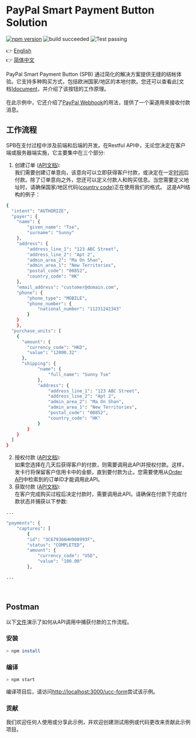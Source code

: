 # PayPal Smart Payment Button Solution

[![npm version](https://badge.fury.io/js/paypal-restful-smart-payment-button.svg)](https://badge.fury.io/js/paypal-restful-smart-payment-button)
![build succeeded](https://img.shields.io/badge/build-succeeded-brightgreen.svg)
![Test passing](https://img.shields.io/badge/Tests-passing-brightgreen.svg)

:point_right: [English](README.md)<br>
:point_right: [简体中文](readme/README-zh_cn.md)

PayPal Smart Payment Button (SPB) 通过简化的解决方案提供无缝的结帐体验。它支持多种购买方式，包括欧洲国家/地区的本地付款。您还可以查看此[文档][document](https://developer.paypal.com/docs/checkout/#try-the-buttons)，并介绍了该按钮的工作原理。
<br><br>
在此示例中，它还介绍了[PayPal Webhook](https://developer.paypal.com/docs/api-basics/notifications/webhooks/rest/#overview)的用法，提供了一个渠道用來接收付款消息。

## 工作流程
SPB在支付过程中涉及前端和后端的开发。在Restful API中，无论您决定在客户端或服务器端实施，它主要集中在三个部分:
1. 创建订单 ([API文档](https://developer.paypal.com/docs/api/orders/v2/)):<br>
我们需要创建订单意向，该意向可以立即获得客户付款，或決定在一定[时间](https://developer.paypal.com/docs/checkout/integration-features/auth-capture/#understand-the-authorization-periods)后付款。除了订单意向之外，您还可以定义付款人和购买信息。当您需要定义地址时，请确保国家/地区代码([country code](https://developer.paypal.com/docs/api/reference/country-codes/))正在使用我们的格式。
这是API结构的例子：
```sh
{
  "intent": "AUTHORIZE",
  "payer": {
    "name": {
        "given_name": "Tse",
        "surname": "Sunny"
    },
    "address": {
        "address_line_1": "123 ABC Street",
        "address_line_2": "Apt 2",
        "admin_area_2": "Ma On Shan",
        "admin_area_1": "New Territories",
        "postal_code": "00852",
        "country_code": "HK"
    },
    "email_address": "customer@domain.com",
    "phone": {
        "phone_type": "MOBILE",
        "phone_number": {
            "national_number": "11231242343"
        }
    }
	},
  "purchase_units": [
    {
      "amount": {
        "currency_code": "HKD",
        "value": "12000.32"
      },
      "shipping": {
	        "name": {
	            "full_name": "Sunny Tse"
	        },
	        "address": {
	            "address_line_1": "123 ABC Street",
		        "address_line_2": "Apt 2",
		        "admin_area_2": "Ma On Shan",
		        "admin_area_1": "New Territories",
		        "postal_code": "00852",
		        "country_code": "HK"
	        }
	    }
    }
  ]
}
```
2. 授权付款 ([API文档](https://developer.paypal.com/docs/api/orders/v2/#orders_authorize)):<br>
如果您选择在几天后获得客户的付款，则需要调用此API并授权付款。这样，发卡行将保留客户信用卡中的金额，直到要付款为止。您需要使用从[Order API](https://developer.paypal.com/docs/api/orders/v2/)中检索到的订单ID才能调用此API。
3. 获取付款 ([API文档](https://developer.paypal.com/docs/api/orders/v2/#orders_capture)):<br>
在客户完成购买过程后决定付款时，需要调用此API。请确保在付款下完成付款状态并捕获以下参数:
```sh
...

"payments": {
    "captures": [
        {
        "id": "3C679366HH908993F",
        "status": "COMPLETED",
        "amount": {
            "currency_code": "USD",
            "value": "100.00"
        },

...

```
<br>

## Postman
以下[文件](Postman/Restful.json)演示了如何从API调用中捕获付款的工作流程。

### 安装
```sh
> npm install
```

### 编译
```sh
> npm start
```
编译项目后，请访问[http://localhost:3000/ucc-form](http://localhost:3000/ucc-form)尝试该示例。


### 贡献
我们欢迎任何人使用或分享此示例，并欢迎创建测试用例或代码更改来贡献此示例项目。


